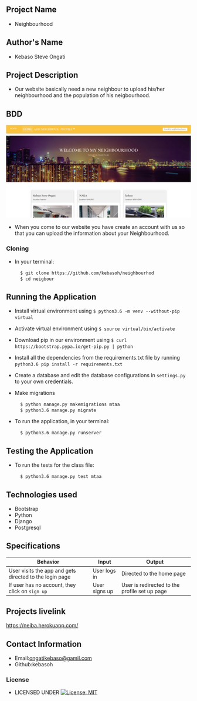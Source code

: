 ## Project Name

- Neighbourhood

## Author's Name

- Kebaso Steve Ongati

##  Project Description

- Our website basically need a new neighbour to upload his/her neighbourhood and the population of his neigbourhood.

## BDD

<img src="steve.png">

- When you come to our website you have create an account with us so that you can upload the information about your Neighbourhood.

### Cloning
* In your terminal:
        
        $ git clone https://github.com/kebasoh/neighbourhod
        $ cd neigbour

## Running the Application
* Install virtual environment using `$ python3.6 -m venv --without-pip virtual`
* Activate virtual environment using `$ source virtual/bin/activate`
* Download pip in our environment using `$ curl https://bootstrap.pypa.io/get-pip.py | python`
* Install all the dependencies from the requirements.txt file by running `python3.6 pip install -r requirements.txt`
* Create a database and edit the database configurations in `settings.py` to your own credentials.
* Make migrations

        $ python manage.py makemigrations mtaa
        $ python3.6 manage.py migrate 

* To run the application, in your terminal:

        $ python3.6 manage.py runserver
        
## Testing the Application
* To run the tests for the class file:

        $ python3.6 manage.py test mtaa

## Technologies used

- Bootstrap
- Python 
- Django
- Postgresql

## Specifications
| Behavior            | Input                         | Output                        | 
| ------------------- | ----------------------------- | ----------------------------- |
| User visits the app and gets directed to the login page  | User logs in | Directed to the home page | 
If user has no account, they click on `sign up` | User signs up | User is redirected to the profile set up page |

## Projects livelink

https://neiba.herokuapp.com/


## Contact Information

- Email:ongatikebaso@gamil.com
- Github:kebasoh

### License

* LICENSED UNDER  [![License: MIT](https://img.shields.io/badge/License-MIT-yellow.svg)](license/MIT)